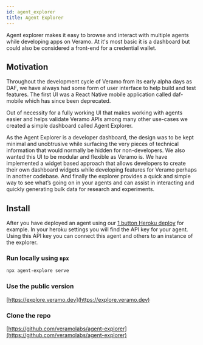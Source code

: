 ```yaml
---
id: agent_explorer
title: Agent Explorer
---
```


Agent explorer makes it easy to browse and interact with multiple agents while developing apps on Veramo. At it's most basic it is a dashboard but could also be considered a front-end for a credential wallet.

## Motivation

Throughout the development cycle of Veramo from its early alpha days as DAF, we have always had some form of user interface to help build and test features. The first UI was a React Native mobile application called daf-mobile which has since been deprecated.

Out of necessity for a fully working UI that makes working with agents easier and helps validate Veramo APIs among many other use-cases we created a simple dashboard called Agent Explorer.

As the Agent Explorer is a developer dashboard, the design was to be kept minimal and unobtrusive while surfacing the very pieces of technical information that would normally be hidden for non-developers. We also wanted this UI to be modular and flexible as Veramo is. We have implemented a widget based approach that allows developers to create their own dashboard widgets while developing features for Veramo perhaps in another codebase. And finally the explorer provides a quick and simple way to see what’s going on in your agents and can assist in interacting and quickly generating bulk data for research and experiments.

## Install

After you have deployed an agent using our [1 button Heroku deploy](https://github.com/uport-project/veramo-agent-deploy) for example. In your heroku settings you will find the API key for your agent. Using this API key you can connect this agent and others to an instance of the explorer.

### Run locally using `npx`

```bash
npx agent-explore serve
```

### Use the public version

[https://explore.veramo.dev](https://explore.veramo.dev)

### Clone the repo

[https://github.com/veramolabs/agent-explorer](https://github.com/veramolabs/agent-explorer)
